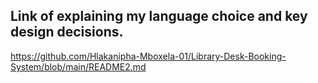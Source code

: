 ## Link  of explaining my language choice and key design decisions.

https://github.com/Hlakanipha-Mboxela-01/Library-Desk-Booking-System/blob/main/README2.md
